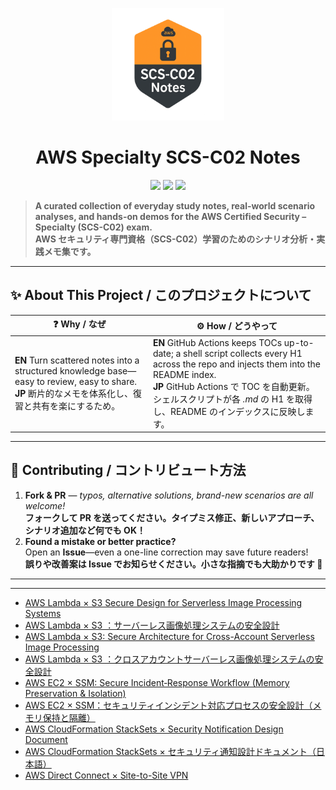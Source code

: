<p align="center">
  <img src="image.png" alt="AWS SCS-C02 Notes Logo" width="180"/>
</p>

<h1 align="center">AWS Specialty SCS-C02&nbsp;Notes</h1>

<p align="center">
  <img src="https://img.shields.io/badge/AWS-SCS--C02-blue?logo=amazonaws&style=for-the-badge" />
  <img src="https://img.shields.io/github/license/timcanby/AWS_Specialty_SCS-C02_notes?style=for-the-badge" />
  <img src="https://badgen.net/badge/PRs/Welcome/green?icon=github" />
</p>

> **A curated collection of everyday study notes, real-world scenario analyses, and hands-on demos for the AWS Certified Security – Specialty (SCS-C02) exam.**  
> **AWS セキュリティ専門資格（SCS-C02）学習のためのシナリオ分析・実践メモ集です。**

---

## ✨ About This Project / このプロジェクトについて

| ❓ Why / なぜ | ⚙️ How / どうやって |
|--|--|
| **EN**  Turn scattered notes into a structured knowledge base—easy to review, easy to share. <br>**JP**  断片的なメモを体系化し、復習と共有を楽にするため。| **EN**  GitHub Actions keeps TOCs up-to-date; a shell script collects every H1 across the repo and injects them into the README index. <br>**JP**  GitHub Actions で TOC を自動更新。シェルスクリプトが各 *.md* の H1 を取得し、README のインデックスに反映します。|

---

## 🤝 Contributing / コントリビュート方法

1. **Fork & PR** — *typos, alternative solutions, brand-new scenarios are all welcome!*  
   **フォークして PR を送ってください。タイプミス修正、新しいアプローチ、シナリオ追加など何でも OK！**  
2. **Found a mistake or better practice?**    
   Open an **Issue**—even a one-line correction may save future readers!  
   **誤りや改善案は Issue でお知らせください。小さな指摘でも大助かりです 🙏**  

---

---

<!-- START doctoc generated TOC please keep comment here to allow auto update -->
<!-- DON'T EDIT THIS SECTION, INSTEAD RE-RUN doctoc TO UPDATE -->



<!-- END doctoc generated TOC please keep comment here to allow auto update -->

<!-- docs-index:start -->

- [AWS Lambda × S3 Secure Design for Serverless Image Processing Systems](Scenario1_en.md)
- [AWS Lambda × S3 ：サーバーレス画像処理システムの安全設計](Scenario1_ja.md)
- [AWS Lambda × S3: Secure Architecture for Cross-Account Serverless Image Processing](Scenario2_en.md)
- [AWS Lambda × S3 ：クロスアカウントサーバーレス画像処理システムの安全設計](Scenario2_ja.md)
- [AWS EC2 × SSM: Secure Incident‑Response Workflow (Memory Preservation & Isolation)](Scenario3_en.md)
- [AWS EC2 × SSM：セキュリティインシデント対応プロセスの安全設計（メモリ保持と隔離）](Scenario3_ja.md)
- [AWS CloudFormation StackSets × Security Notification Design Document](Scenario4_en.md)
- [AWS CloudFormation StackSets × セキュリティ通知設計ドキュメント（日本語）](Scenario4_ja.md)
- [AWS Direct Connect × Site-to-Site VPN  ](Scenario5_ja.md)

<!-- docs-index:end -->
